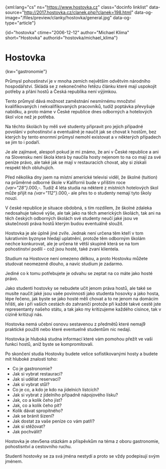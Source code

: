 
{xml:lang="cs" ns="https://www.hostovka.cz" class="docinfo linklist" data-source="http://2017.hostovka.cz/clanek.php?clanek=198.html" data-og-image="/files/preview/clanky/hostovka/general.jpg" data-og-type="article"}

{id="hostovka" ctime="2006-12-12" author="Michael Klíma" short="Hostovka" authorid="hostovka/michael_klima"}

# Hostovka

{kw="gastronomie"}

Průmysl pohostinství je v mnoha zemích největším odvětvím národního hospodářství. Skládá se z nekonečného řetězu článku které mají uspokojit potřeby a přání hostů a Česká republika není výjimkou.

Tento průmysl dává možnost zaměstnání nesmírnému množství kvalifikovaných i nekvalifikovaných pracovníků, tudíž poptávka převyšuje nabídku, a proto máme v České republice dnes odborných a hotelových škol více než je potřeba.

Na těchto školách by měli své studenty připravit pro jejich případné povolání v pohostinství a eventuálně je naučit jak se chovat k hostům, bez kterých by tento enormní průmysl nemohl existovat a v některých případech se jim to i podaří.

Je ale zajímavé, alespoň pokud je mi známo, že ani v České republice a ani na Slovensku není škola která by naučila hosty nejenom to na co mají za své peníze právo, ale také jak se mají v restauracích chovat, aby si získali respekt těch obluhujich.

Před několika dny jsem na místní americké televisi viděl, že školné (tuition) na průměrné odborné škole v Kalifornii bude v příštím roce  _{var="28"}_.000,-. Tudíž 4 léta studia na některé z místních hotelových škol může přijít na  _{var="112"}_.000,- ale přes to o studenty nemají tyto školy nouzi.

V české republice je situace obdobná, s tím rozdílem, že školné zdaleka nedosahuje takové výše, ale tak jako na těch amerických školách, tak ani na těch českých odborných školách své studenty neučí jaké jsou ve skutečnosti práva hostů kterým budou eventuálně sloužit.

Hostovka je ale úplně jiné zvíře. Jednak není určena těm kteří v tom lukrativním byznyse hledají uplatnění, protože těm odborným školám nechce konkurovat, ale je určena té větší skupině která se na tom pohostinství podílí - což jsou hosté, také zvaní klientela.

Studium na Hostovce není omezeno délkou, a proto Hostovku můžete studovat neomezeně dlouho, a navíc studium je zadarmo.

Jediné co k tomu potřebujete je odvahu se zeptat na co máte jako hosté právo.

Jako studenti hostovky se nebudete učit jenom práva hostů, ale také se musíte naučit jaké jsou vaěe povinnosti jako studenta hosovky a jako hosta, lépe řečeno, jak byste se jako hosté měli chovat a to ne jenom na domácím hřišti, ale i při vašich cestách do zahraničí protože při každé takvé cestě jste representanty našeho státu, a tak jako my kritizujeme každého cisince, tak v cizině kritizují nás.

Hostovka nemá učební osnovu sestavenou z předmětů které nemaj9 praktické použití nebo které eventuelně studentům nic nedají.

Hostovka je hluboká studna informací které vám pomohou přežít ve vaši funkci hostů, aniž byste se kompromitovali.

Po skončení studia Hostovky budete velice sofistikovanými hosty a budete mít hluboké znalosti toho:

  * Co je gastronomie?
  * Jak si vybrat restauraci?
  * Jak si udělat reservaci?
  * Jak si vybrat stůl?
  * Co je co, a kdo je kdo na jídelních lístcích?
  * Jak si vybrat z jídelního případně nápojového lísku?
  * Jak, co a kolik čeho jíst?
  * Jak, co a kolik čeho pít?
  * Kolik dávat spropitného?
  * Jak se bránit šizení?
  * Jak dostat za vaše peníze co vám patří?
  * Jak si stěžovat?
  * Jak pochválit?

Hostovka je otev5ena otázkám a příspěvkům na téma z oboru gastronomie, pohostisntví a cestovního ruchu.

Studenti hostovky se za svá jména nestydí a proto se vždy podepisují svým jménem.

